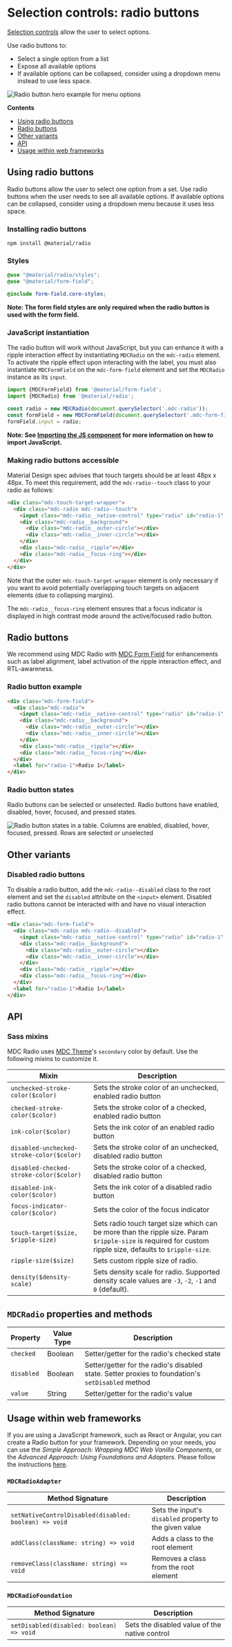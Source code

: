 <!--docs:
title: "Radio Buttons"
layout: detail
section: components
iconId: radio_button
path: /catalog/input-controls/radio-buttons/
-->

# Selection controls: radio buttons

[Selection controls](https://material.io/components/selection-controls#usage) allow the user to select options.

Use radio buttons to:

* Select a single option from a list
* Expose all available options
* If available options can be collapsed, consider using a dropdown menu instead to use less space.

![Radio button hero example for menu options](images/radio-button-hero.png)

**Contents**

* [Using radio buttons](#using-radio-buttons)
* [Radio buttons](#radio-buttons)
* [Other variants](#other-variants)
* [API](#api)
* [Usage within web frameworks](#usage-within-web-frameworks)

## Using radio buttons

Radio buttons allow the user to select one option from a set. Use radio buttons when the user needs to see all available options. If available options can be collapsed, consider using a dropdown menu because it uses less space.

### Installing radio buttons

```
npm install @material/radio
```

### Styles

```scss
@use "@material/radio/styles";
@use "@material/form-field";

@include form-field.core-styles;
```

**Note: The form field styles are only required when the radio button is used with the form field.**

### JavaScript instantiation

The radio button will work without JavaScript, but you can enhance it with a ripple interaction effect by instantiating `MDCRadio` on the `mdc-radio` element. To activate the ripple effect upon interacting with the label, you must also instantiate `MDCFormField` on the `mdc-form-field` element and set the `MDCRadio` instance as its `input`.

```js
import {MDCFormField} from '@material/form-field';
import {MDCRadio} from '@material/radio';

const radio = new MDCRadio(document.querySelector('.mdc-radio'));
const formField = new MDCFormField(document.querySelector('.mdc-form-field'));
formField.input = radio;
```

**Note: See [Importing the JS component](../../docs/importing-js.md) for more information on how to import JavaScript.**

### Making radio buttons accessible

Material Design spec advises that touch targets should be at least 48px x 48px.
To meet this requirement, add the `mdc-radio--touch` class to your radio as follows:

```html
<div class="mdc-touch-target-wrapper">
  <div class="mdc-radio mdc-radio--touch">
    <input class="mdc-radio__native-control" type="radio" id="radio-1" name="radios" checked>
    <div class="mdc-radio__background">
      <div class="mdc-radio__outer-circle"></div>
      <div class="mdc-radio__inner-circle"></div>
    </div>
    <div class="mdc-radio__ripple"></div>
    <div class="mdc-radio__focus-ring"></div>
  </div>
</div>
```

Note that the outer  `mdc-touch-target-wrapper` element is only necessary if you want to avoid potentially overlapping touch targets on adjacent elements (due to collapsing margins).

The `mdc-radio__focus-ring` element ensures that a focus indicator is displayed in high contrast mode around the active/focused radio button.

## Radio buttons

We recommend using MDC Radio with [MDC Form Field](../mdc-form-field) for enhancements such as label alignment, label activation of the ripple interaction effect, and RTL-awareness.

### Radio button example

```html
<div class="mdc-form-field">
  <div class="mdc-radio">
    <input class="mdc-radio__native-control" type="radio" id="radio-1" name="radios" checked>
    <div class="mdc-radio__background">
      <div class="mdc-radio__outer-circle"></div>
      <div class="mdc-radio__inner-circle"></div>
    </div>
    <div class="mdc-radio__ripple"></div>
    <div class="mdc-radio__focus-ring"></div>
  </div>
  <label for="radio-1">Radio 1</label>
</div>
```

### Radio button states

Radio buttons can be selected or unselected. Radio buttons have enabled, disabled, hover, focused, and pressed states.

![Radio button states in a table. Columns are enabled, disabled, hover, focused, pressed. Rows are selected or unselected](images/radio-button-states.png)

## Other variants

### Disabled radio buttons

To disable a radio button, add the `mdc-radio--disabled` class to the root element and set the `disabled` attribute on the `<input>` element.
Disabled radio buttons cannot be interacted with and have no visual interaction effect.

```html
<div class="mdc-form-field">
  <div class="mdc-radio mdc-radio--disabled">
    <input class="mdc-radio__native-control" type="radio" id="radio-1" name="radios" disabled>
    <div class="mdc-radio__background">
      <div class="mdc-radio__outer-circle"></div>
      <div class="mdc-radio__inner-circle"></div>
    </div>
    <div class="mdc-radio__ripple"></div>
    <div class="mdc-radio__focus-ring"></div>
  </div>
  <label for="radio-1">Radio 1</label>
</div>
```

## API

### Sass mixins

MDC Radio uses [MDC Theme](../mdc-theme)'s `secondary` color by default. Use the following mixins to customize it.

Mixin | Description
--- | ---
`unchecked-stroke-color($color)` | Sets the stroke color of an unchecked, enabled radio button
`checked-stroke-color($color)` | Sets the stroke color of a checked, enabled radio button
`ink-color($color)` | Sets the ink color of an enabled radio button
`disabled-unchecked-stroke-color($color)` | Sets the stroke color of an unchecked, disabled radio button
`disabled-checked-stroke-color($color)` | Sets the stroke color of a checked, disabled radio button
`disabled-ink-color($color)` | Sets the ink color of a disabled radio button
`focus-indicator-color($color)` | Sets the color of the focus indicator
`touch-target($size, $ripple-size)` | Sets radio touch target size which can be more than the ripple size. Param `$ripple-size` is required for custom ripple size, defaults to `$ripple-size`.
`ripple-size($size)` | Sets custom ripple size of radio.
`density($density-scale)` | Sets density scale for radio. Supported density scale values are `-3`, `-2`, `-1` and `0` (default).

## `MDCRadio` properties and methods

Property | Value Type | Description
--- | --- | ---
`checked` | Boolean | Setter/getter for the radio's checked state
`disabled` | Boolean | Setter/getter for the radio's disabled state. Setter proxies to foundation's `setDisabled` method
`value` | String | Setter/getter for the radio's value

## Usage within web frameworks

If you are using a JavaScript framework, such as React or Angular, you can create a Radio button for your framework. Depending on your needs, you can use the _Simple Approach: Wrapping MDC Web Vanilla Components_, or the _Advanced Approach: Using Foundations and Adapters_. Please follow the instructions [here](../../docs/integrating-into-frameworks.md).

### `MDCRadioAdapter`

Method Signature | Description
--- | ---
`setNativeControlDisabled(disabled: boolean) => void` | Sets the input's `disabled` property to the given value
`addClass(className: string) => void` | Adds a class to the root element
`removeClass(className: string) => void` | Removes a class from the root element

### `MDCRadioFoundation`

Method Signature | Description
--- | ---
`setDisabled(disabled: boolean) => void` | Sets the disabled value of the native control
